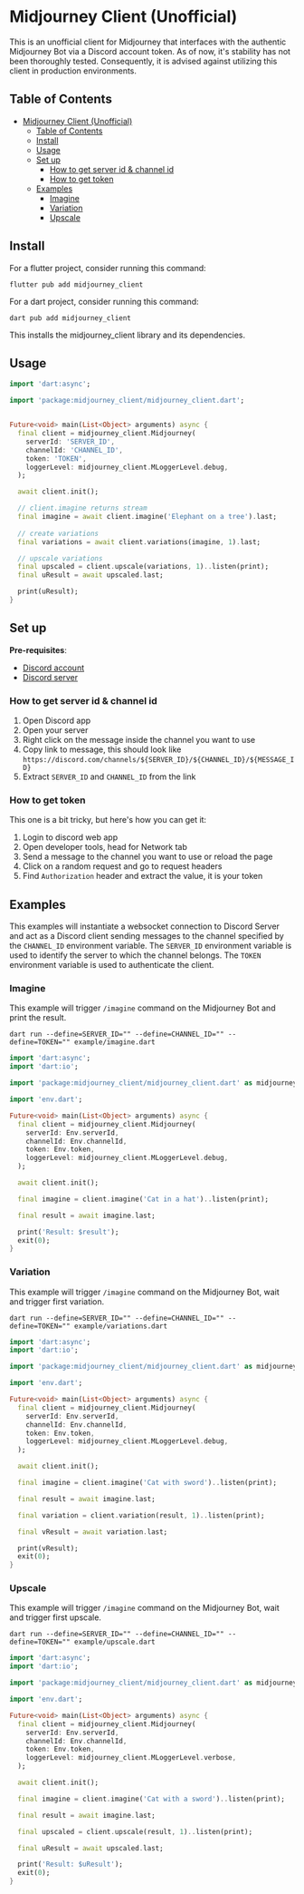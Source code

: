 # Midjourney Client (Unofficial)

This is an unofficial client for Midjourney that interfaces with the authentic Midjourney Bot via a Discord account token. As of now, it's stability has not been thoroughly tested. Consequently, it is advised against utilizing this client in production environments.

## Table of Contents

- [Midjourney Client (Unofficial)](#midjourney-client-unofficial)
  - [Table of Contents](#table-of-contents)
  - [Install](#install)
  - [Usage](#usage)
  - [Set up](#set-up)
    - [How to get server id \& channel id](#how-to-get-server-id--channel-id)
    - [How to get token](#how-to-get-token)
  - [Examples](#examples)
    - [Imagine](#imagine)
    - [Variation](#variation)
    - [Upscale](#upscale)

## Install

For a flutter project, consider running this command:

```shell
flutter pub add midjourney_client
```

For a dart project, consider running this command:

```shell
dart pub add midjourney_client
```

This installs the midjourney_client library and its dependencies.

## Usage

```dart
import 'dart:async';

import 'package:midjourney_client/midjourney_client.dart';


Future<void> main(List<Object> arguments) async {
  final client = midjourney_client.Midjourney(
    serverId: 'SERVER_ID',
    channelId: 'CHANNEL_ID',
    token: 'TOKEN',
    loggerLevel: midjourney_client.MLoggerLevel.debug,
  );

  await client.init();

  // client.imagine returns stream
  final imagine = await client.imagine('Elephant on a tree').last;
  
  // create variations 
  final variations = await client.variations(imagine, 1).last;

  // upscale variations
  final upscaled = client.upscale(variations, 1)..listen(print);
  final uResult = await upscaled.last;

  print(uResult);
}
```

## Set up

__Pre-requisites__:

- [Discord account](https://discord.com/register)
- [Discord server](https://support.discord.com/hc/en-us/articles/204849977-How-do-I-create-a-server-)

### How to get server id & channel id

1. Open Discord app
2. Open your server
3. Right click on the message inside the channel you want to use
4. Copy link to message, this should look like `https://discord.com/channels/${SERVER_ID}/${CHANNEL_ID}/${MESSAGE_ID}`
5. Extract `SERVER_ID` and `CHANNEL_ID` from the link

### How to get token

This one is a bit tricky, but here's how you can get it:

1. Login to discord web app
2. Open developer tools, head for Network tab
3. Send a message to the channel you want to use or reload the page
4. Click on a random request and go to request headers
5. Find `Authorization` header and extract the value, it is your token

## Examples

This examples will instantiate a websocket connection to Discord Server and act as a Discord client sending messages to the channel specified by the `CHANNEL_ID` environment variable. The `SERVER_ID` environment variable is used to identify the server to which the channel belongs. The `TOKEN` environment variable is used to authenticate the client.

### Imagine

This example will trigger `/imagine` command on the Midjourney Bot and print the result.

```shell
dart run --define=SERVER_ID="" --define=CHANNEL_ID="" --define=TOKEN="" example/imagine.dart
```

```dart
import 'dart:async';
import 'dart:io';

import 'package:midjourney_client/midjourney_client.dart' as midjourney_client;

import 'env.dart';

Future<void> main(List<Object> arguments) async {
  final client = midjourney_client.Midjourney(
    serverId: Env.serverId,
    channelId: Env.channelId,
    token: Env.token,
    loggerLevel: midjourney_client.MLoggerLevel.debug,
  );

  await client.init();

  final imagine = client.imagine('Cat in a hat')..listen(print);

  final result = await imagine.last;

  print('Result: $result');
  exit(0);
}
```

### Variation

This example will trigger `/imagine` command on the Midjourney Bot, wait and trigger first variation.

```shell
dart run --define=SERVER_ID="" --define=CHANNEL_ID="" --define=TOKEN="" example/variations.dart
```

```dart
import 'dart:async';
import 'dart:io';

import 'package:midjourney_client/midjourney_client.dart' as midjourney_client;

import 'env.dart';

Future<void> main(List<Object> arguments) async {
  final client = midjourney_client.Midjourney(
    serverId: Env.serverId,
    channelId: Env.channelId,
    token: Env.token,
    loggerLevel: midjourney_client.MLoggerLevel.debug,
  );

  await client.init();

  final imagine = client.imagine('Cat with sword')..listen(print);

  final result = await imagine.last;

  final variation = client.variation(result, 1)..listen(print);

  final vResult = await variation.last;

  print(vResult);
  exit(0);
}
```

### Upscale

This example will trigger `/imagine` command on the Midjourney Bot, wait and trigger first upscale.

```shell
dart run --define=SERVER_ID="" --define=CHANNEL_ID="" --define=TOKEN="" example/upscale.dart
```

```dart
import 'dart:async';
import 'dart:io';

import 'package:midjourney_client/midjourney_client.dart' as midjourney_client;

import 'env.dart';

Future<void> main(List<Object> arguments) async {
  final client = midjourney_client.Midjourney(
    serverId: Env.serverId,
    channelId: Env.channelId,
    token: Env.token,
    loggerLevel: midjourney_client.MLoggerLevel.verbose,
  );

  await client.init();

  final imagine = client.imagine('Cat with a sword')..listen(print);

  final result = await imagine.last;

  final upscaled = client.upscale(result, 1)..listen(print);

  final uResult = await upscaled.last;

  print('Result: $uResult');
  exit(0);
}
```
